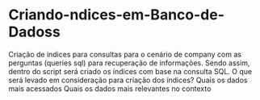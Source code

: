 # Criando-ndices-em-Banco-de-Dadoss
Criação de índices para consultas para o cenário de company com as perguntas (queries sql) para recuperação de informações. Sendo assim, dentro do script será criado os índices com base na consulta SQL.    O que será levado em consideração para criação dos índices?   Quais os dados mais acessados   Quais os dados mais relevantes no contexto 
